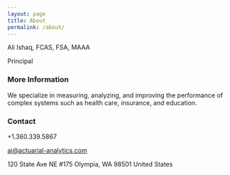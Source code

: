 ```yaml
---
layout: page
title: About
permalink: /about/
---
```


Ali Ishaq, FCAS, FSA, MAAA

Principal


### More Information

We specialize in measuring, analyzing, and improving the performance of complex systems such as health care, insurance, and education.

### Contact 

+1.360.339.5867

[ai@actuarial-analytics.com](mailto:ai@actuarial-analytics.com)

120 State Ave NE #175 Olympia, WA 98501 United States
